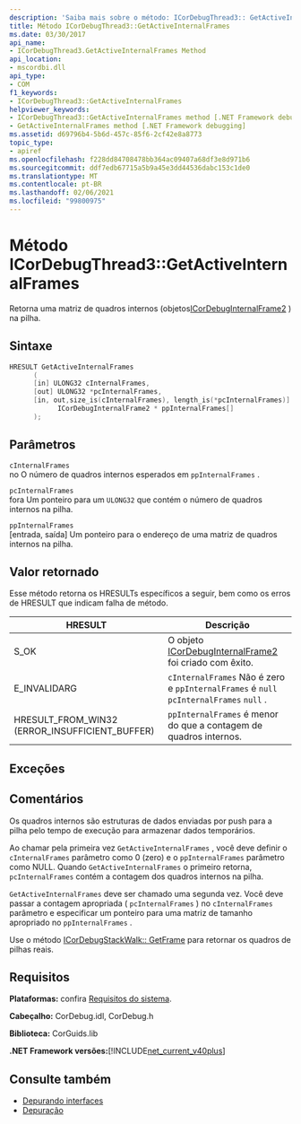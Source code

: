 ```yaml
---
description: 'Saiba mais sobre o método: ICorDebugThread3:: GetActiveInternalFrames'
title: Método ICorDebugThread3::GetActiveInternalFrames
ms.date: 03/30/2017
api_name:
- ICorDebugThread3.GetActiveInternalFrames Method
api_location:
- mscordbi.dll
api_type:
- COM
f1_keywords:
- ICorDebugThread3::GetActiveInternalFrames
helpviewer_keywords:
- ICorDebugThread3::GetActiveInternalFrames method [.NET Framework debugging]
- GetActiveInternalFrames method [.NET Framework debugging]
ms.assetid: d69796b4-5b6d-457c-85f6-2cf42e8a8773
topic_type:
- apiref
ms.openlocfilehash: f228dd84708478bb364ac09407a68df3e8d971b6
ms.sourcegitcommit: ddf7edb67715a5b9a45e3dd44536dabc153c1de0
ms.translationtype: MT
ms.contentlocale: pt-BR
ms.lasthandoff: 02/06/2021
ms.locfileid: "99800975"
---
```

# <a name="icordebugthread3getactiveinternalframes-method"></a>Método ICorDebugThread3::GetActiveInternalFrames

Retorna uma matriz de quadros internos (objetos[ICorDebugInternalFrame2](icordebuginternalframe2-interface.md) ) na pilha.  
  
## <a name="syntax"></a>Sintaxe  
  
```cpp
HRESULT GetActiveInternalFrames  
      (  
      [in] ULONG32 cInternalFrames,  
      [out] ULONG32 *pcInternalFrames,  
      [in, out,size_is(cInternalFrames), length_is(*pcInternalFrames)]  
            ICorDebugInternalFrame2 * ppInternalFrames[]  
      );  
```  
  
## <a name="parameters"></a>Parâmetros  

 `cInternalFrames`  
 no O número de quadros internos esperados em `ppInternalFrames` .  
  
 `pcInternalFrames`  
 fora Um ponteiro para um `ULONG32` que contém o número de quadros internos na pilha.  
  
 `ppInternalFrames`  
 [entrada, saída] Um ponteiro para o endereço de uma matriz de quadros internos na pilha.  
  
## <a name="return-value"></a>Valor retornado  

 Esse método retorna os HRESULTs específicos a seguir, bem como os erros de HRESULT que indicam falha de método.  
  
|HRESULT|Descrição|  
|-------------|-----------------|  
|S_OK|O objeto [ICorDebugInternalFrame2](icordebuginternalframe2-interface.md) foi criado com êxito.|  
|E_INVALIDARG|`cInternalFrames` Não é zero e `ppInternalFrames` é `null` `pcInternalFrames` `null` .|  
|HRESULT_FROM_WIN32 (ERROR_INSUFFICIENT_BUFFER)|`ppInternalFrames` é menor do que a contagem de quadros internos.|  
  
## <a name="exceptions"></a>Exceções  
  
## <a name="remarks"></a>Comentários  

 Os quadros internos são estruturas de dados enviadas por push para a pilha pelo tempo de execução para armazenar dados temporários.  
  
 Ao chamar pela primeira vez `GetActiveInternalFrames` , você deve definir o `cInternalFrames` parâmetro como 0 (zero) e o `ppInternalFrames` parâmetro como NULL. Quando `GetActiveInternalFrames` o primeiro retorna, `pcInternalFrames` contém a contagem dos quadros internos na pilha.  
  
 `GetActiveInternalFrames` deve ser chamado uma segunda vez. Você deve passar a contagem apropriada ( `pcInternalFrames` ) no `cInternalFrames` parâmetro e especificar um ponteiro para uma matriz de tamanho apropriado no `ppInternalFrames` .  
  
 Use o método [ICorDebugStackWalk:: GetFrame](icordebugthread3-getactiveinternalframes-method.md) para retornar os quadros de pilhas reais.  
  
## <a name="requirements"></a>Requisitos  

 **Plataformas:** confira [Requisitos do sistema](../../get-started/system-requirements.md).  
  
 **Cabeçalho:** CorDebug.idl, CorDebug.h  
  
 **Biblioteca:** CorGuids.lib  
  
 **.NET Framework versões:**[!INCLUDE[net_current_v40plus](../../../../includes/net-current-v40plus-md.md)]  
  
## <a name="see-also"></a>Consulte também

- [Depurando interfaces](debugging-interfaces.md)
- [Depuração](index.md)
